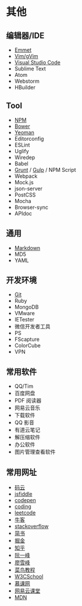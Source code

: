 # 其他

## 编辑器/IDE

- [Emmet](/src/editor/emmet.md)
- [Vim/gVim](/src/editor/vim.md)
- [Visual Studio Code](/src/editor/vscode.md)
- Sublime Text
- Atom
- Webstorm
- HBuilder

## Tool

- [NPM](/src/tools/npm.md)
- [Bower](/src/tools/bower.md)
- [Yeoman](/src/tools/yeoman.md)
- Editorconfig
- ESLint
- Uglify
- Wiredep
- Babel
- [Grunt](/src/tools/grunt.md) / [Gulp](/src/tools/gulp.md) / NPM Script
- Webpack
- Mock.js
- json-server
- PostCSS
- Mocha
- Browser-sync
- APIdoc

## 通用

- [Markdown](src/markdown.md)
- MD5
- YAML

## 开发环境

- [Git](src/git/index.md)
- Ruby
- MongoDB
- VMware
- IETester
- 微信开发者工具
- PS
- FScapture
- ColorCube
- VPN

## 常用软件

- QQ/Tim
- 百度网盘
- PDF 阅读器
- 网易云音乐
- 下载软件
- QQ 影音
- 有道云笔记
- 解压缩软件
- 办公软件
- 图片管理查看软件

## 常用网址

- [码云](https://gitee.com/)
- [jsfiddle](https://jsfiddle.net/user/dashboard/fiddles/)
- [codepen](https://codepen.io/)
- [coding](https://coding.net/)
- [leetcode](https://leetcode-cn.com/)
- [牛客](https://www.nowcoder.com/)
- [stackoverflow](https://stackoverflow.com/)
- [简书](https://www.jianshu.com/)
- [掘金](https://juejin.im/)
- [知乎](https://www.zhihu.com/)
- [阮一峰](http://www.ruanyifeng.com/blog/)
- [廖雪峰](https://liaoxuefeng.com/)
- [菜鸟教程](http://www.runoob.com/)
- [W3CSchool](http://www.w3school.com.cn/)
- [慕课网](https://www.imooc.com/)
- [网易云课堂](https://study.163.com/)
- [MDN](https://developer.mozilla.org/zh-CN/)
